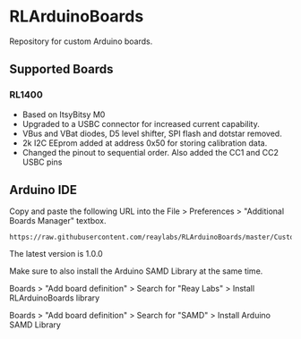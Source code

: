 # RLArduinoBoards
Repository for custom Arduino boards.

## Supported Boards
### RL1400
<ul>
  <li>Based on ItsyBitsy M0</li>
  <li>Upgraded to a USBC connector for increased current capability.
  <li>VBus and VBat diodes, D5 level shifter, SPI flash and dotstar removed.</li>
  <li>2k I2C EEprom added at address 0x50 for storing calibration data.</li>
  <li>Changed the pinout to sequential order. Also added the CC1 and CC2 USBC pins</li>
  </ul>

## Arduino IDE

Copy and paste the following URL into the File > Preferences > "Additional Boards Manager" textbox.

```
https://raw.githubusercontent.com/reaylabs/RLArduinoBoards/master/CustomBoards/package_reaylabs_index.json
```

The latest version is 1.0.0

Make sure to also install the Arduino SAMD Library at the same time.

Boards > "Add board definition" > Search for "Reay Labs" > Install RLArduinoBoards library

Boards > "Add board definition" > Search for "SAMD" > Install Arduino SAMD Library